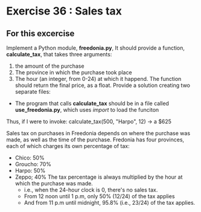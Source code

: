 # Exercise 36 : Sales tax

## For this excercise

Implement a Python module, __freedonia.py__, It should provide a function, __calculate_tax__, that takes three arguments:
1. the amount of the purchase
2. The province in which the purchase took place
3. The hour (an integer, from 0-24) at which it happend.
The function should return the final price, as a float.
Provide a solution creating two separate files:
* The program that calls __calculate_tax__ should be in a file called __use_freedonia.py__, which uses _import_ to load the funciton

Thus, if I were to invoke: calculate_tax(500, "Harpo", 12) -> a $625 


Sales tax on purchases in Freedonia depends on where the purchase was made, as well as the time of the purchase.
Fredonia has four provinces, each of which charges its own percentage of tax:
* Chico: 50%
* Groucho: 70%
* Harpo: 50%
* Zeppo; 40%
The tax percentage is always multiplied by the hour at which the purchase was made.
    * i.e., when the 24-hour clock is 0, there's no sales tax.
    * From 12 noon until 1 p.m, only 50% (12/24) of the tax applies
    * And from 11 p.m until midnight, 95.8% (i.e., 23/24) of the tax applies.
